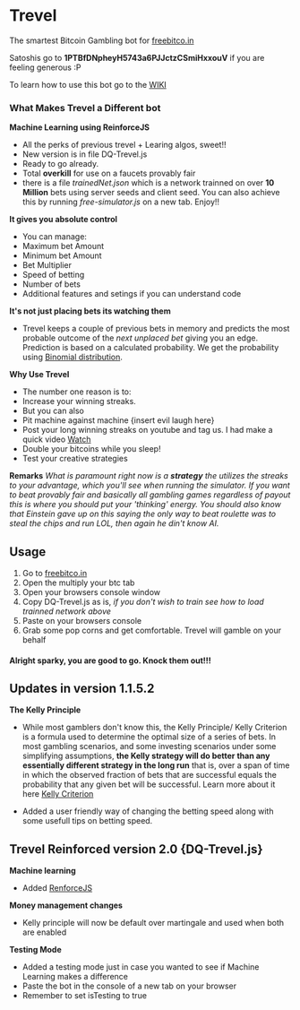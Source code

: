 # Trevel
The smartest Bitcoin Gambling bot for [freebitco.in](http://freebitco.in/?r=856671)

Satoshis go to **1PTBfDNpheyH5743a6PJJctzCSmiHxxouV** if you are feeling generous :P

To learn how to use this bot go to the [WIKI](https://github.com/mbithy/Trevel/wiki)

### What Makes Trevel a Different bot

**Machine Learning using ReinforceJS**
* All the perks of previous trevel + Learing algos, sweet!!
* New version is in file DQ-Trevel.js
* Ready to go already.
* Total **overkill** for use on a faucets provably fair
* there is a file _trainedNet.json_ which is a network trainned on over **10 Million** bets using server seeds and client seed. You can  also achieve this by running _free-simulator.js_ on a new tab. Enjoy!!

**It gives you absolute control**
* You can manage:
 * Maximum bet Amount
 * Minimum bet Amount
 * Bet Multiplier
 * Speed of betting
 * Number of bets
 * Additional features and setings if you can understand code

**It's not just placing bets its watching them**
* Trevel keeps a couple of previous bets in memory and predicts the most
probable outcome of the *next unplaced bet* giving you an edge.
Prediction is based on a calculated probability. We get the probability using [Binomial distribution](https://en.wikipedia.org/wiki/Binomial_distribution).

**Why Use Trevel**
* The number one reason is to:
 * Increase your winning streaks.
* But you can also
 * Pit machine against machine {insert evil laugh here}
 * Post your long winning streaks on youtube and tag us. I had make a quick video [Watch](https://www.youtube.com/watch?v=rMHQ-lFhTq4)
 * Double your bitcoins while you sleep!
 * Test your creative strategies

**Remarks**
_What is paramount right now is a **strategy** the utilizes the streaks to your advantage, which you'll see when running the simulator. If you want to beat provably fair and basically all gambling games regardless of payout this is where you should put your 'thinking' energy. You should also know that Einstein gave up on this saying the only way to beat roulette was to steal the chips and run LOL, then again he din't know AI._

## Usage
1. Go to [freebitco.in](http://freebitco.in/?r=856671)
2. Open the multiply your btc tab
3. Open your browsers console window
4. Copy DQ-Trevel.js as is, *if you don't wish to train see how to load trainned network above*
5. Paste on your browsers console
6. Grab some pop corns and get comfortable. Trevel will gamble on your behalf

#### Alright sparky, you are good to go. Knock them out!!!

## Updates in version 1.1.5.2

**The Kelly Principle**
* While most gamblers don't know this, the Kelly Principle/ Kelly Criterion is a formula used to determine
the optimal size of a series of bets. In most gambling scenarios, and some investing scenarios under some simplifying assumptions,
**the Kelly strategy will do better than any essentially different strategy in the long run** that is, over a span of time in which the observed fraction of bets that are successful equals the probability that any given bet will be successful. Learn more about it here [Kelly Criterion](https://en.wikipedia.org/wiki/Kelly_criterion)

* Added a user friendly way of changing the betting speed along with some usefull tips on betting speed.

## Trevel Reinforced version 2.0 {DQ-Trevel.js}
**Machine learning**

* Added [RenforceJS](https://github.com/karpathy/reinforcejs/blob/master/lib/rl.js)

**Money management changes**

* Kelly principle will now be default over martingale and used when both are enabled

**Testing Mode**
* Added a testing mode just in case you wanted to see if Machine Learning makes a difference
* Paste the bot in the console of a new tab on your browser
* Remember to set isTesting to true

